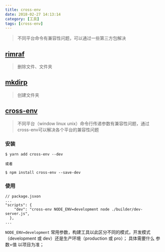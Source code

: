 ```yaml
---
title: cross-env
date: 2018-02-27 14:13:14
category: [工具]
tags: [cross-env]
---
```


> 不同平台命令有兼容性问题，可以通过一些第三方包解决

## [rimraf](https://www.npmjs.com/package/rimraf)
> 删除文件、文件夹

## [mkdirp](https://github.com/substack/node-mkdirp)
> 创建文件夹

## [cross-env](https://www.npmjs.com/package/cross-env) 
>不同平台（window linux unix）命令行传递参数有兼容性问题，通过cross-env可以解决各个平台的兼容性问题

### 安装
```
$ yarn add cross-env --dev

或者

$ npm install cross-env --save-dev
```
### 使用

```
// package.jsxon
...
"scripts": {
    "dev": "cross-env NODE_ENV=development node ./builder/dev-server.js",
  },
...
```
`NODE_ENV=development` 常用参数，构建工具以此区分不同的模式，开发模式（development 或 dev）还是生产环境（production 或 pro）；
具体需要什么 参数=值 以项目为准；


